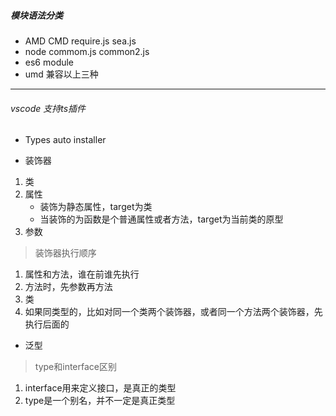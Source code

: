 ##### 模块语法分类
- AMD CMD 
require.js sea.js
- node
commom.js common2.js
- es6 
module
- umd 
兼容以上三种  
---
 ###### vscode 支持ts插件
- Types auto installer

- 装饰器
1. 类 
2. 属性
    - 装饰为静态属性，target为类 
    - 当装饰的为函数是个普通属性或者方法，target为当前类的原型
3. 参数
> 装饰器执行顺序
1. 属性和方法，谁在前谁先执行
2. 方法时，先参数再方法
3. 类  
4. 如果同类型的，比如对同一个类两个装饰器，或者同一个方法两个装饰器，先执行后面的
- 泛型
> type和interface区别
1. interface用来定义接口，是真正的类型
2. type是一个别名，并不一定是真正类型 